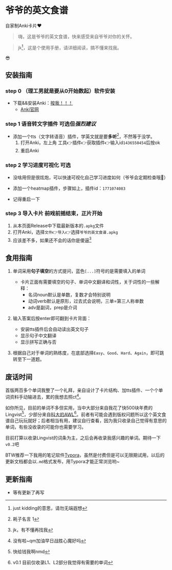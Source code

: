# 爷爷的英文食谱
自家制Anki卡片❤️

> 嗨，这是爷爷的英文食谱，快来感受来自爷爷对你的关怀。

> jk[^1]，这是个使用手册，请详细阅读，搞不懂来找我。

😎

## 安装指南

### step 0 （理工男就是要从0开始数起）软件安装

- 下载&&安装Anki：[按我！！！](https://youtu.be/dQw4w9WgXcQ)
  - [Anki官网](https://apps.ankiweb.net/)

### step 1 语音转文字插件 可选但*强烈建议*

- 添加一个tts（文字转语音）插件，学英文就是要**多听**[^2]，不然等于没学。
  1. 打开Anki，左上角 工具👉插件👉获取插件👉输入id`1436550454`后按ok
  2. 重启Anki

### step 2 学习进度可视化 可选

- 没啥用但是很炫炮，可以快速可视化自己学习进度如何（爷爷会定期检查哦🔨）

- 添加一个heatmap插件，步骤如上，插件id：`1771074083`
- 记得重启一下

### step 3 导入卡片 ~~前戏~~前摇结束，正片开始

1. 从本页面Release中下载最新版本的`.apkg`文件
2. 打开Anki，选择`文件`👉`导入`👉选择`爷爷的英文食谱.apkg`
3. 应该差不多，如果还不会的话你是傻逼[^3]

## 食用指南

1. 单词采用**句子填空**的方式提问，蓝色`[...]`符号的是需要填入的单词
    - 卡片正面有需要填空的句子、单词中文翻译和词性，关于词性的一些解释：
      - 名词noun默认是单数，复数才会特别说明
      - 动词verb默认是原形，过去式会说明，三单=第三人称单数
      - adv是副词，prep是介词
      
2. 输入答案后按enter即可翻到卡片背面：
    - 安装tts插件后会自动读出英文句子
    - 显示句子中文翻译
    - 显示拼写正确与否
    
3. 根据自己对于单词的熟练度，在底部选择`Easy`、`Good`、`Hard`、`Again`，即可跳转至下一道题。

## 废话时间

首版两百多个单词我整了一个礼拜，亲自设计了卡片结构、加tts插件、一个个单词资料手动输进去，累的我想去照ct[^4]。

如你所见，目前的单词不多但实用，当中大部分来自我花了快500块年费的Lingvist[^5]，少部分来自[科大的AWL](https://cle.hkust.edu.hk/tests/elpa/awl)[^6]。前者有可能会遇到版权问题所以这个英文食谱自己玩玩就好；后者相当有用，建议自行查看，因为我只收录自己觉得有意思的单词，有些没收录的可能你也需要学习。

目前打算以收录Lingvist的词条为主，之后会再收录我感兴趣的单词。期待一下`v0.2`吧

BTW推荐一下我用的笔记软件[Typora](https://typora.io/)，虽然是付费但是可以无限期试用，以后的更新文档都会以`.md`格式发布，用Typora才能正常浏览哟~

## 更新指南

- 等有更新了再写

[^1]: just kidding的意思，请勿无端遐想
[^2]: 耗子名言 1
[^3]: jk，有不懂再找我
[^4]: 没有啦~qm加油早日战胜心魔好吗
[^5]: 快给钱我啊nmd
[^6]: v0.1 目前仅收录L1、L2部分我觉得有需要的单词
